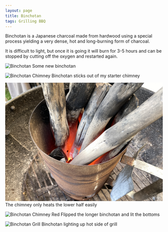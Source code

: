 ```yaml
---
layout: page
title: Binchotan
tags: Grilling BBQ
---
```

Binchotan is a Japanese charcoal made from hardwood using a special process yielding a very dense, hot and long-burning form of charcoal.

It is difficult to light, but once it is going it will burn for 3-5 hours and can be stopped by cutting off the oxygen and restarted again.

![Binchotan](/images/binchotan.jpeg)
Some new binchotan

![Binchotan Chimney](/images/binchotan-chimney.jpeg)
Binchotan sticks out of my starter chimney

![Binchotan Chimney Half Lit](/images/binchotan-chimney-half.jpeg)
The chimney only heats the lower half easily

![Binchotan Chimney Red](/images/binchotan-chimney-red.jpeg)
Flipped the longer binchotan and lit the bottoms

![Binchotan Grill](/images/binchotan-grill.jpeg)
Binchotan lighting up hot side of grill

